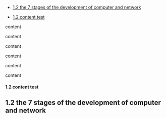 
* [1.2 the 7 stages of the development of computer and network](#1.2-the-7-stages-of-the-development-of-computer-and-network)

* [1.2 content test](#contenttest)


content

content

content

content

content

content

#### 1\.2 content test





## 1.2 the 7 stages of the development of computer and network
